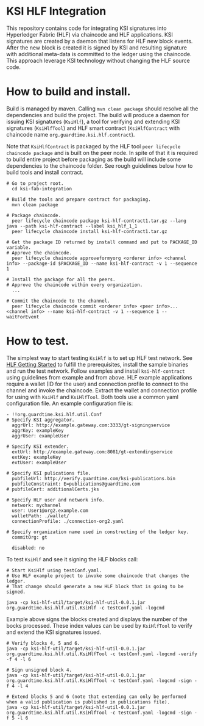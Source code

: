 # KSI HLF Integration

This repository contains code for integrating KSI signatures into Hyperledger Fabric (HLF) via chaincode and HLF applications. KSI signatures are created by a daemon that listens for HLF new block events. After the new block is created it is signed by KSI and resulting signature with additional meta-data is committed to the ledger using the chaincode. This approach leverage KSI technology without changing the HLF source code.


# How to build and install.

Build is managed by maven. Calling `mvn clean package` should resolve all the dependencies and build the project. The build will produce a daemon for issuing KSI signatures (`KsiHlf`), a tool for verifying and extending KSI signatures (`KsiHlfTool`) and HLF smart contract (`KsiHlfContract` with chaincode name `org.guardtime.ksi.hlf.contract`).

Note that `KsiHlfContract` is packaged by the HLF tool `peer lifecycle chaincode package` and is built on the peer node. In spite of that it is required to build entire project before packaging as the build will include some dependencies to the chaincode folder. See rough guidelines below how to build tools and install contract.

```
# Go to project root.
  cd ksi-fab-integration

# Build the tools and prepare contract for packaging.
  mvn clean package

# Package chaincode.
  peer lifecycle chaincode package ksi-hlf-contract1.tar.gz --lang java --path ksi-hlf-contract --label ksi_hlf_1_1
  peer lifecycle chaincode install ksi-hlf-contract1.tar.gz

# Get the package ID returned by install command and put to PACKAGE_ID variable.
# Approve the chaincode.
  peer lifecycle chaincode approveformyorg <orderer info> <channel info> --package-id $PACKAGE_ID --name ksi-hlf-contract -v 1 --sequence 1

# Install the package for all the peers.
# Approve the chaincode within every organization.
  ...

# Commit the chaincode to the channel.
  peer lifecycle chaincode commit <orderer info> <peer info>... <channel info> --name ksi-hlf-contract -v 1 --sequence 1 --waitForEvent

```


# How to test.

The simplest way to start testing `KsiHlf` is to set up HLF test network. See [HLF Getting Started](https://hyperledger-fabric.readthedocs.io/en/release-2.1/getting_started.html) to fulfill the prerequisites, install the sample binaries and run the test network. Follow examples and install `ksi-hlf-contract` using guidelines from example and from above. HLF example applications require a wallet (ID for the user) and connection profile to connect to the channel and invoke the chaincode. Extract the wallet and connection profile for using with `KsiHlf` and `KsiHlfTool`. Both tools use a common yaml configuration file. An example configuration file is:

```
- !!org.guardtime.ksi.hlf.util.Conf
# Specify KSI aggregator.
  aggrUrl: http://example.gateway.com:3333/gt-signingservice
  aggrKey: exampleKey
  aggrUser: exampleUser

# Specify KSI extender.
  extUrl: http://example.gateway.com:8081/gt-extendingservice
  extKey: exampleKey
  extUser: exampleUser

# Specify KSI pulications file.
  pubfileUrl: http://verify.guardtime.com/ksi-publications.bin
  pubfileConstraint: E=publications@guardtime.com
# pubfileCert: additionalCerts.jks

# Specify HLF user and network info.
  network: mychannel
  user: User1@org2.example.com
  walletPath: ./wallet/
  connectionProfile: ./connection-org2.yaml

# Specify organization name used in constructing of the ledger key.
  commitOrg: gt

  disabled: no
```

To test `KsiHlf` and see it signing the HLF blocks call:

```
# Start KsiHlf using testConf.yaml.
# Use HLF example project to invoke some chaincode that changes the ledger.
# That change should generate a new HLF block that is going to be signed.

java -cp ksi-hlf-util/target/ksi-hlf-util-0.0.1.jar org.guardtime.ksi.hlf.util.KsiHlf -c testConf.yaml -logcmd
```

Example above signs the blocks created and displays the number of the bocks processed. These index values can be used by `KsiHlfTool` to verify and extend the KSI signatures issued.

```
# Verify blocks 4, 5 and 6.
java -cp ksi-hlf-util/target/ksi-hlf-util-0.0.1.jar org.guardtime.ksi.hlf.util.KsiHlfTool -c testConf.yaml -logcmd -verify -f 4 -l 6

# Sign unsigned block 4.
java -cp ksi-hlf-util/target/ksi-hlf-util-0.0.1.jar org.guardtime.ksi.hlf.util.KsiHlfTool -c testConf.yaml -logcmd -sign -f 4 -l 4

# Extend blocks 5 and 6 (note that extending can only be performed when a valid publication is published in publications file).
java -cp ksi-hlf-util/target/ksi-hlf-util-0.0.1.jar org.guardtime.ksi.hlf.util.KsiHlfTool -c testConf.yaml -logcmd -sign -f 5 -l 6